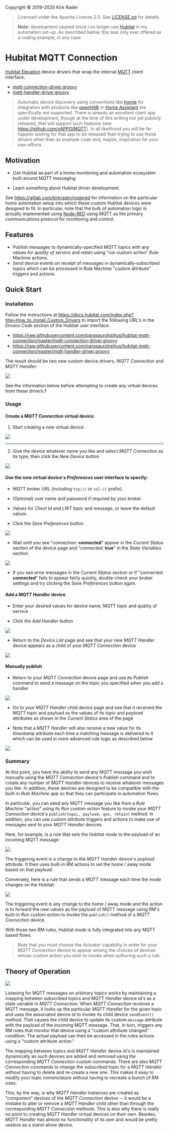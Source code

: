 Copyright &copy; 2019-2020 Kirk Rader

> Licensed under the Apache License 2.0. See [LICENSE.txt](LICENSE.txt) for details.

> **Note:** development ceased since I no longer use [Hubitat][hubitat elevation]
> in my automation set-up. As described below, this was only ever offered as a
> coding example, in any case.

# Hubitat MQTT Connection

[Hubitat Elevation][] device drivers that wrap the internal [MQTT][] client
interface.

- [mqtt-connection-driver.groovy][]
- [mqtt-handler-driver.groovy][]

> Automatic device discovery using conventions like [homie][] for integration
> with products like [openHAB][] or [Home Assistant][] are specifically not
> supported. There is already an excellent client app under development, though
> at the time of this writing not yet publicly released, that will support such
> features (see <https://github.com/xAPPO/MQTT>). In all
> likelihood you will be far happier waiting for that app to be released than
> trying to use these drivers other than as example code and, maybe, inspiration
> for your own efforts.

## Motivation

- Use Hubitat as part of a home monitoring and automation ecosystem built around MQTT messaging

- Learn something about Hubitat driver development.

See <https://gitlab.com/kirkrader/nodered> for information on the
particular home automation setup into which these custom Hubitat devices were
designed to fit. In particular, note that the bulk of automation logic is
actually implemented using [Node-RED][] using MQTT as the primary communications
protocol for monitoring and control.

## Features

- Publish messages to dynamically-specified MQTT topics with any values for
  *quality of service* and *retain* using "run custom action" Rule Machine
  actions.
- Send device events on receipt of messages in dynamically-subscribed topics
  which can be processed in Rule Machine "custom attribute" triggers and
  actions.

## Quick Start

### Installation

Follow the instructions at <https://docs.hubitat.com/index.php?title=How_to_Install_Custom_Drivers> to import the following URL's in the *Drivers Code* section of the Hubitat user interface:

- <https://raw.githubusercontent.com/parasaurolophus/hubitat-mqtt-connection/master/mqtt-connection-driver.groovy>
- <https://raw.githubusercontent.com/parasaurolophus/hubitat-mqtt-connection/master/mqtt-handler-driver.groovy>

The result should be two new custom device drivers, *MQTT Connection* and *MQTT Handler*:

![](images/drivers-code-list.png)

See the information below before attempting to create any virtual devices from these drivers.f

### Usage

#### Create a *MQTT Connection* virtual device.

1. Start creating a new virtual device

![](images/add-virtual-device.png)

---

2. Give the device whatever name you like and select *MQTT Connection* as its type, then click the *New Device* button

![](images/new-device.png)

#### Use the new virtual device's *Preferences* user interface to specify:

- MQTT broker URL (including `tcp://` or `ssl://` prefix).

- (Optional) user name and password if required by your broker.

- Values for *Client Id* and *LWT* topic and message, or leave the default
  values.

- Click the *Save Preferences* button

![](images/mqtt-connection-preferences.png)

- Wait until you see "connection: **connected**" appear in the *Current Status*
  section of the device page and "connected: **true**" in the *State Variables*
  section.

![](images/connected.png)

- If you see error messages in the *Current Status* section or if "connected:
  **connected**" fails to appear fairly quickly, double-check your broker settings
  and try clicking the *Save Preferences* button again.

#### Add a *MQTT Handler* device

- Enter your desired values for device name,
MQTT topic and quality of service

- Click the *Add Handler* button

![](images/add-handler.png)

- Return to the *Device List* page and see that your new *MQTT Handler* device
appears as a child of your *MQTT Connection* device

![](images/device-list.png)

#### Manually publish

- Return to your *MQTT Connection* device page and use its *Publish* command to send a message on the topic you specified when you add a handler

![](images/publish.png)

- Go to your *MQTT Handler* child device page and see that it received the MQTT
  topic and payload as the values of its *topic* and *payload* attributes as
  shown in the *Current Status* area of the page

- Note that a *MQTT Handler* will also receive a new value for its *timestamp*
  attribute each time a matching  message is delivered to it which can be used
  in more advanced rule logic as described below

![](images/my-handler.png)

### Summary

At this point, you have the ability to send any MQTT message you wish manually
using the *MQTT Connection* device's *Publish* command and to create any number
of *MQTT Handler* devices to receive whatever messages you like. In addition,
these devices are designed to be compatible with the built-in *Rule Machine* app
so that they can participate in automation flows.

In particular, you can send any MQTT message you like from a *Rule Machine*
"action" using its *Run custom action* feature to invoke your *MQTT Connection*
device's `publish(topic, payload, qos, retain)` method. In addition, you can use
*custom attribute* triggers and actions to make use of messages sent to your
*MQTT Handler* devices.

Here, for example, is a rule that sets the Hubitat *mode* to the payload of an
incoming MQTT message:

![](images/set-mode-rule.png)

The triggering event is a change to the *MQTT Handler* device's *payload*
attribute. It then uses built-in RM actions to set the home / away mode based on
that *payload*.

Conversely, here is a rule that sends a MQTT message each time the *mode*
changes on the Hubitat:

![](images/mode-changed-rule.png)

The triggering event is any change to the home / away mode and the action is to
forward the new values as the payload of MQTT message using RM's built-in *Run
custom action* to invoke the `publish()` method of a *MQTT Connection* device.

With those two RM rules, Hubitat *mode* is fully integrated into any MQTT based
flows.

> Note that you must choose the *Actuator* capability in order for your *MQTT
> Connection* device to appear among the choices of devices whose custom action
> you wish to invoke when authoring such a rule.

## Theory of Operation

![](images/mqtt-flow.svg)

Listening for MQTT messages on arbitrary topics works by maintaining a mapping
between subscribed topics and *MQTT Handler* device id's as a state variable in
*MQTT Connection*. When *MQTT Connection* receives a MQTT message, it looks up
the particular *MQTT Handler* for the given topic and uses the associated device
id to invoke its child device `sendEvent()` method. That causes the child device
to update its custom `message` attribute with the payload of the incoming MQTT
message. That, in turn, triggers any RM rules that monitor that device using a
"custom attribute changed" condition. The actual payload can then be accessed in
the rules actions using a "custom attribute action."

The mapping between topics and *MQTT Handler* device id's is maintained
dynamically as such devices are added and removed using the corresponding *MQTT
Connection* custom commands. There are also *MQTT Connection* commands to change
the subscribed topic for a *MQTT Handler* without having to delete and re-create
a new one. This makes it easy to modify your topic nomenclature without having
to recreate a bunch of RM rules.

This, by the way, is why *MQTT Handler* instances are created as "component"
devices of the *MQTT Connection* device -- it would be a mistake to alter or
remove a *MQTT Handler* child other than through the corresponding *MQTT Connection* methods.
This is also why there is really no point to creating *MQTT Handler* virtual
devices on their own. Besides, *MQTT Handler* has almost no functionality of its
own and would be pretty useless as a stand-alone device.

[MQTT]: http://www.mqtt.org
[Node-RED]: https://nodered.org
[Hubitat Elevation]: https://hubitat.com
[homie]: https://homieiot.github.io/specification/
[openHAB]: https://www.openhab.org/
[Home Assistant]: https://www.home-assistant.io/
[mqtt-connection-driver.groovy]: https://raw.githubusercontent.com/parasaurolophus/hubitat-mqtt-connection/master/mqtt-connection-driver.groovy
[mqtt-handler-driver.groovy]: https://raw.githubusercontent.com/parasaurolophus/hubitat-mqtt-connection/master/mqtt-handler-driver.groovy
